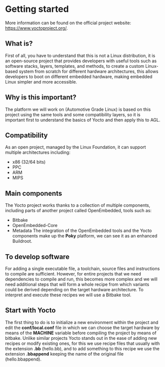 # Getting started
More information can be found on the official project website: https://www.yoctoproject.org/.
## What is?
First of all, you have to understand that this is not a Linux distribution, it is an open-source project that provides developers with useful tools such as software stacks, layers, templates, and methods, to create a custom Linux-based system from scratch for different hardware architectures, this allows developers to boot on different embedded hardware, making embedded Linux simpler and more accessible.

## Why is this important?
The platform we will work on (Automotive Grade Linux) is based on this project using the same tools and some compatibility layers, so it is important first to understand the basics of Yocto and then apply this to AGL.
## Compatibility
As an open project, managed by the Linux Foundation, it can support multiple architectures including:
- x86 (32/64 bits)
- PPC
- ARM
- MIPS
## Main components
The Yocto project works thanks to a collection of multiple components, including parts of another project called OpenEmbedded, tools such as:
- Bitbake
- OpenEmbedded-Core
- Metadata
The integration of the OpenEmbedded tools and the Yocto components make up the **Poky** platform, we can see it as an enhanced Buildroot.
## To develop software
For adding a single executable file, a toolchain, source files and instructions to compile are sufficient. However, for entire projects that we need dependencies to compile and run, this becomes more complex and we will need additional steps that will form a whole recipe from which variants could be derived depending on the target hardware architecture.
To interpret and execute these recipes we will use a Bitbake tool.
## Start with Yocto
The first thing to do is to initialize a new environment within the project and edit the **conf/local.conf** file in which we can choose the target hardware by means of the **MACHINE** variable before compiling the project by means of bitbake.
Unlike similar projects Yocto stands out in the ease of adding new recipes or modify existing ones, for this we use recipe files that usually with the extension **.bb** (hello.bb), and to add something to this recipe we use the extension **.bbappend** keeping the name of the original file (hello.bbappend).

